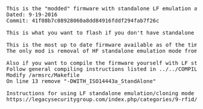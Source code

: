 <pre>
This is the "modded" firmware with standalone LF emulation and standalone cloning enabled.
Dated: 9-19-2016
Commit: 41f08b7c08928060a8dd84916fddf294fab7f26c

This is what you want to flash if you don't have standalone LF emulation.

This is the most up to date firmware available as of the time of this posting.
The only mod is removal of HF standalone emulation mode from the makefile thus enabling LF mode.

Also if you want to compile the firmware yourself with LF standalone emulation mode enabled:
Follow general compiling instructions listed in ../../COMPILING-INSTRUCTIONS-KALI-2016.MD plus modify the makefile
Modify /armsrc/Makefile
On line 13 remove "-DWITH_ISO14443a_StandAlone"

Instructions for using LF standalone emulation/cloning mode on the elechouse RDV2 and standard version of the proxmark3 can be found at:
https://legacysecuritygroup.com/index.php/categories/9-rfid/7-proxmark-3-emulating-hid-tags-in-standalone-mode
</pre>